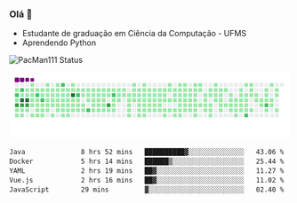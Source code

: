 ### Olá 👋

- Estudante de graduação em Ciência da Computação - UFMS
- Aprendendo Python

![PacMan111 Status](https://github-readme-stats.vercel.app/api?username=pacman111&show_icons=true&theme=gruvbox)
<!--[![Top Linguagens](https://github-readme-stats.vercel.app/api/top-langs/?username=pacman111&layout=compact)](https://github.com/anuraghazra/github-readme-stats) 
-->

![snake gif](https://github.com/PacMan111/PacMan111/blob/output/github-contribution-grid-snake.gif)

<!--START_SECTION:waka-->

```txt
Java              8 hrs 52 mins   ██████████▓░░░░░░░░░░░░░░   43.06 %
Docker            5 hrs 14 mins   ██████▒░░░░░░░░░░░░░░░░░░   25.44 %
YAML              2 hrs 19 mins   ██▓░░░░░░░░░░░░░░░░░░░░░░   11.27 %
Vue.js            2 hrs 16 mins   ██▓░░░░░░░░░░░░░░░░░░░░░░   11.02 %
JavaScript        29 mins         ▓░░░░░░░░░░░░░░░░░░░░░░░░   02.40 %
```

<!--END_SECTION:waka-->
